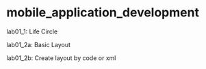 # mobile_application_development

lab01_1: Life Circle

lab01_2a: Basic Layout

lab01_2b: Create layout by code or xml
